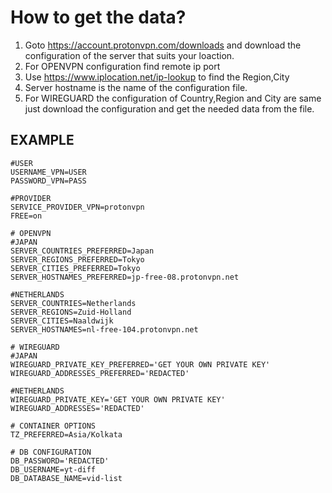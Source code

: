 # How to get the data?

1. Goto <https://account.protonvpn.com/downloads> and download the configuration of the server that suits your loaction.
2. For OPENVPN configuration find remote ip port
3. Use <https://www.iplocation.net/ip-lookup> to find the Region,City
4. Server hostname is the name of the configuration file.
5. For WIREGUARD the configuration of Country,Region and City are same just download the configuration and get the needed data from the file.

## EXAMPLE

    #USER
    USERNAME_VPN=USER
    PASSWORD_VPN=PASS

    #PROVIDER
    SERVICE_PROVIDER_VPN=protonvpn
    FREE=on

    # OPENVPN
    #JAPAN
    SERVER_COUNTRIES_PREFERRED=Japan
    SERVER_REGIONS_PREFERRED=Tokyo
    SERVER_CITIES_PREFERRED=Tokyo
    SERVER_HOSTNAMES_PREFERRED=jp-free-08.protonvpn.net

    #NETHERLANDS
    SERVER_COUNTRIES=Netherlands
    SERVER_REGIONS=Zuid-Holland
    SERVER_CITIES=Naaldwijk
    SERVER_HOSTNAMES=nl-free-104.protonvpn.net

    # WIREGUARD
    #JAPAN
    WIREGUARD_PRIVATE_KEY_PREFERRED='GET YOUR OWN PRIVATE KEY'
    WIREGUARD_ADDRESSES_PREFERRED='REDACTED'

    #NETHERLANDS
    WIREGUARD_PRIVATE_KEY='GET YOUR OWN PRIVATE KEY'
    WIREGUARD_ADDRESSES='REDACTED'

    # CONTAINER OPTIONS
    TZ_PREFERRED=Asia/Kolkata

    # DB CONFIGURATION
    DB_PASSWORD='REDACTED'
    DB_USERNAME=yt-diff
    DB_DATABASE_NAME=vid-list

